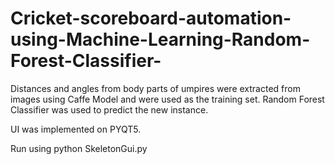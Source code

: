 # Cricket-scoreboard-automation-using-Machine-Learning-Random-Forest-Classifier-

Distances and angles from body parts of umpires were extracted from images using Caffe Model and were used as the training set. Random Forest Classifier was used to predict the new instance. 

UI was implemented on PYQT5.

Run using python SkeletonGui.py
